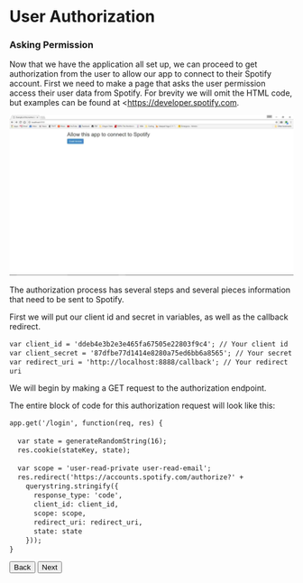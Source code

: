 # User Authorization
### Asking Permission

Now that we have the application all set up, we can proceed to get authorization from the user to allow our app to connect to their
Spotify account. First we need to make a page that asks the user permission access their user data from Spotify. For brevity we will 
omit the HTML code, but examples can be found at <https://developer.spotify.com.

![GrantAccess](/images/grantAccess.jpg)

The authorization process has several steps and several pieces information that need to be sent to Spotify.

First we will put our client id and secret in variables, as well as the callback redirect.

    var client_id = 'ddeb4e3b2e3e465fa67505e22803f9c4'; // Your client id
    var client_secret = '87dfbe77d1414e8280a75ed6bb6a8565'; // Your secret
    var redirect_uri = 'http://localhost:8888/callback'; // Your redirect uri


We will begin by making a GET request to the authorization endpoint. 

The entire block of code for this authorization request will look like this:


    app.get('/login', function(req, res) {

      var state = generateRandomString(16);
      res.cookie(stateKey, state);

      var scope = 'user-read-private user-read-email';
      res.redirect('https://accounts.spotify.com/authorize?' +
        querystring.stringify({
          response_type: 'code',
          client_id: client_id,
          scope: scope,
          redirect_uri: redirect_uri,
          state: state
        }));
    }

<button onclick="location.href = 'https://licktopia.github.io/page2';" id="myButton" class="float-left submit-button" >Back</button>
<button onclick="location.href = 'https://licktopia.github.io/page4';" id="myButton" class="float-right submit-button" >Next</button>

